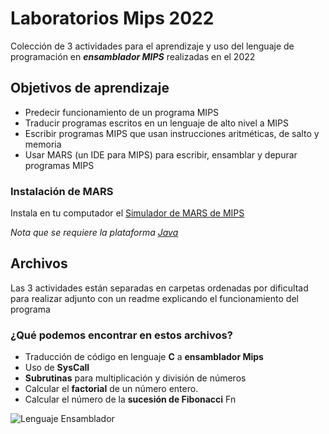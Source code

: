 # Laboratorios Mips 2022
Colección de 3 actividades para el aprendizaje y uso del lenguaje de programación en ***ensamblador MIPS*** realizadas en el 2022
## Objetivos de aprendizaje

 - Predecir funcionamiento de un programa MIPS 
 -  Traducir programas escritos en un lenguaje de alto nivel a MIPS 
 - Escribir programas MIPS que usan instrucciones aritméticas, de salto y memoria
 - Usar MARS (un IDE para MIPS) para escribir, ensamblar y depurar programas MIPS
 
### Instalación de MARS

Instala en tu computador el [Simulador de MARS de MIPS](http://courses.missouristate.edu/kenvollmar/mars/)

*Nota que se requiere la plataforma [Java](https://www.oracle.com/java/technologies/javase-downloads.html)*

    

## Archivos

Las 3 actividades están separadas en carpetas ordenadas por dificultad para realizar adjunto con un readme explicando el funcionamiento del programa 

### ¿Qué podemos encontrar en estos archivos?

 - Traducción de código en lenguaje **C** a **ensamblador Mips**
 - Uso de **SysCall** 
 - **Subrutinas** para multiplicación y división de números
 - Calcular el **factorial** de un número entero.
 - Calcular el número de la **sucesión de Fibonacci** Fn
 
 ![Lenguaje Ensamblador](http://i.imgur.com/wYzhTBz.jpg)